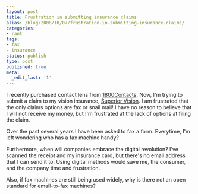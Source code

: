 ```yaml
---
layout: post
title: Frustration in submitting insurance claims
alias: /blog/2008/10/07/frustration-in-submitting-insurance-claims/
categories:
- rant
tags:
- fax
- insurance
status: publish
type: post
published: true
meta:
  _edit_last: '1'
---
```

I recently purchased contact lens from <a title="1800Contacts Web Site" href="http://www.1800contacts.com/" target="_blank">1800Contacts</a>. Now, I'm trying to submit a claim to my vision insurance, <a title="Super Vision Homepage" href="http://www.superiorvision.com/" target="_blank">Superior Vision</a>. I am frustrated that the only claims options are fax or snail mail! I have no reason to believe that I will not receive my money, but I'm frustrated at the lack of options at filing the claim.

Over the past several years I have been asked to fax a form. Everytime, I'm left wondering who has a fax machine handy?

Furthermore, when will companies embrace the digital revolution? I've scanned the receipt and my insurance card, but there's no email address that I can send it to. Using digital methods would save me, the consumer, and the company time and frustration.

Also, if fax machines are still being used widely, why is there not an open standard for email-to-fax machines?
